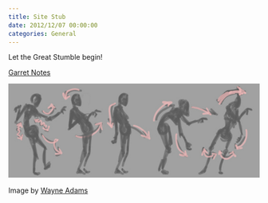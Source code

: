 ```yaml
---
title: Site Stub
date: 2012/12/07 00:00:00
categories: General
---
```


Let the Great Stumble begin!

[Garret Notes](../garrett-notes.txt)

![Drunken Stumble](/img/drunk.jpg "Drunken Stumble")

<div class="image-by">
Image by <a href="http://www.wayneadams.net">Wayne Adams</a>
</div>

